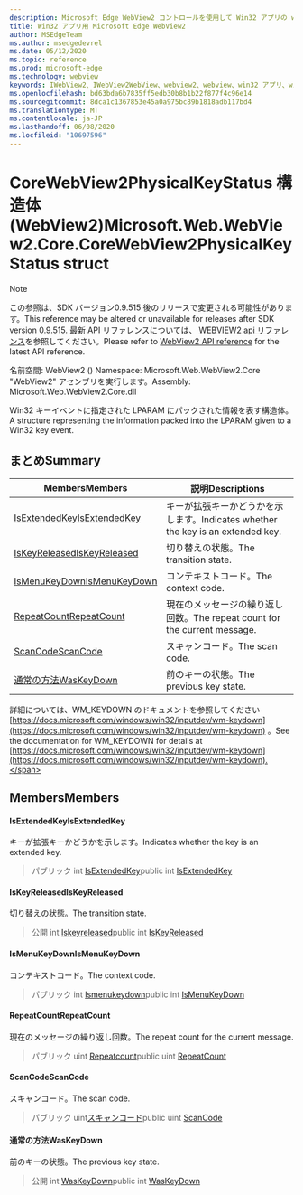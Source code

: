 ```yaml
---
description: Microsoft Edge WebView2 コントロールを使用して Win32 アプリの web コンテンツをホストする
title: Win32 アプリ用 Microsoft Edge WebView2
author: MSEdgeTeam
ms.author: msedgedevrel
ms.date: 05/12/2020
ms.topic: reference
ms.prod: microsoft-edge
ms.technology: webview
keywords: IWebView2、IWebView2WebView、webview2、webview、win32 アプリ、win32、edge、ICoreWebView2、ICoreWebView2Controller、browser control、edge html
ms.openlocfilehash: bd63bda6b7835ff5edb30b8b1b22f877f4c96e14
ms.sourcegitcommit: 8dca1c1367853e45a0a975bc89b1818adb117bd4
ms.translationtype: MT
ms.contentlocale: ja-JP
ms.lasthandoff: 06/08/2020
ms.locfileid: "10697596"
---
```

# <span data-ttu-id="07037-104">CoreWebView2PhysicalKeyStatus 構造体 (WebView2)</span><span class="sxs-lookup"><span data-stu-id="07037-104">Microsoft.Web.WebView2.Core.CoreWebView2PhysicalKeyStatus struct</span></span> 

> [!NOTE]
> <span data-ttu-id="07037-105">この参照は、SDK バージョン0.9.515 後のリリースで変更される可能性があります。</span><span class="sxs-lookup"><span data-stu-id="07037-105">This reference may be altered or unavailable for releases after SDK version 0.9.515.</span></span> <span data-ttu-id="07037-106">最新 API リファレンスについては、 [WEBVIEW2 api リファレンス](../../../webview2-api-reference.md)を参照してください。</span><span class="sxs-lookup"><span data-stu-id="07037-106">Please refer to [WebView2 API reference](../../../webview2-api-reference.md) for the latest API reference.</span></span>

<span data-ttu-id="07037-107">名前空間: WebView2 () </span><span class="sxs-lookup"><span data-stu-id="07037-107">Namespace: Microsoft.Web.WebView2.Core</span></span>\
<span data-ttu-id="07037-108">"WebView2" アセンブリを実行します。</span><span class="sxs-lookup"><span data-stu-id="07037-108">Assembly: Microsoft.Web.WebView2.Core.dll</span></span>

<span data-ttu-id="07037-109">Win32 キーイベントに指定された LPARAM にパックされた情報を表す構造体。</span><span class="sxs-lookup"><span data-stu-id="07037-109">A structure representing the information packed into the LPARAM given to a Win32 key event.</span></span>

## <span data-ttu-id="07037-110">まとめ</span><span class="sxs-lookup"><span data-stu-id="07037-110">Summary</span></span>

 <span data-ttu-id="07037-111">Members</span><span class="sxs-lookup"><span data-stu-id="07037-111">Members</span></span>                        | <span data-ttu-id="07037-112">説明</span><span class="sxs-lookup"><span data-stu-id="07037-112">Descriptions</span></span>
--------------------------------|---------------------------------------------
[<span data-ttu-id="07037-113">IsExtendedKey</span><span class="sxs-lookup"><span data-stu-id="07037-113">IsExtendedKey</span></span>](#isextendedkey) | <span data-ttu-id="07037-114">キーが拡張キーかどうかを示します。</span><span class="sxs-lookup"><span data-stu-id="07037-114">Indicates whether the key is an extended key.</span></span>
[<span data-ttu-id="07037-115">IsKeyReleased</span><span class="sxs-lookup"><span data-stu-id="07037-115">IsKeyReleased</span></span>](#iskeyreleased) | <span data-ttu-id="07037-116">切り替えの状態。</span><span class="sxs-lookup"><span data-stu-id="07037-116">The transition state.</span></span>
[<span data-ttu-id="07037-117">IsMenuKeyDown</span><span class="sxs-lookup"><span data-stu-id="07037-117">IsMenuKeyDown</span></span>](#ismenukeydown) | <span data-ttu-id="07037-118">コンテキストコード。</span><span class="sxs-lookup"><span data-stu-id="07037-118">The context code.</span></span>
[<span data-ttu-id="07037-119">RepeatCount</span><span class="sxs-lookup"><span data-stu-id="07037-119">RepeatCount</span></span>](#repeatcount) | <span data-ttu-id="07037-120">現在のメッセージの繰り返し回数。</span><span class="sxs-lookup"><span data-stu-id="07037-120">The repeat count for the current message.</span></span>
[<span data-ttu-id="07037-121">ScanCode</span><span class="sxs-lookup"><span data-stu-id="07037-121">ScanCode</span></span>](#scancode) | <span data-ttu-id="07037-122">スキャンコード。</span><span class="sxs-lookup"><span data-stu-id="07037-122">The scan code.</span></span>
[<span data-ttu-id="07037-123">通常の方法</span><span class="sxs-lookup"><span data-stu-id="07037-123">WasKeyDown</span></span>](#waskeydown) | <span data-ttu-id="07037-124">前のキーの状態。</span><span class="sxs-lookup"><span data-stu-id="07037-124">The previous key state.</span></span>

<span data-ttu-id="07037-125">詳細については、WM_KEYDOWN のドキュメントを参照してください [https://docs.microsoft.com/windows/win32/inputdev/wm-keydown](https://docs.microsoft.com/windows/win32/inputdev/wm-keydown) 。</span><span class="sxs-lookup"><span data-stu-id="07037-125">See the documentation for WM_KEYDOWN for details at [https://docs.microsoft.com/windows/win32/inputdev/wm-keydown](https://docs.microsoft.com/windows/win32/inputdev/wm-keydown).</span></span>

## <span data-ttu-id="07037-126">Members</span><span class="sxs-lookup"><span data-stu-id="07037-126">Members</span></span>

#### <span data-ttu-id="07037-127">IsExtendedKey</span><span class="sxs-lookup"><span data-stu-id="07037-127">IsExtendedKey</span></span> 

<span data-ttu-id="07037-128">キーが拡張キーかどうかを示します。</span><span class="sxs-lookup"><span data-stu-id="07037-128">Indicates whether the key is an extended key.</span></span>

> <span data-ttu-id="07037-129">パブリック int [IsExtendedKey](#isextendedkey)</span><span class="sxs-lookup"><span data-stu-id="07037-129">public int [IsExtendedKey](#isextendedkey)</span></span>

#### <span data-ttu-id="07037-130">IsKeyReleased</span><span class="sxs-lookup"><span data-stu-id="07037-130">IsKeyReleased</span></span> 

<span data-ttu-id="07037-131">切り替えの状態。</span><span class="sxs-lookup"><span data-stu-id="07037-131">The transition state.</span></span>

> <span data-ttu-id="07037-132">公開 int [Iskeyreleased](#iskeyreleased)</span><span class="sxs-lookup"><span data-stu-id="07037-132">public int [IsKeyReleased](#iskeyreleased)</span></span>

#### <span data-ttu-id="07037-133">IsMenuKeyDown</span><span class="sxs-lookup"><span data-stu-id="07037-133">IsMenuKeyDown</span></span> 

<span data-ttu-id="07037-134">コンテキストコード。</span><span class="sxs-lookup"><span data-stu-id="07037-134">The context code.</span></span>

> <span data-ttu-id="07037-135">パブリック int [Ismenukeydown](#ismenukeydown)</span><span class="sxs-lookup"><span data-stu-id="07037-135">public int [IsMenuKeyDown](#ismenukeydown)</span></span>

#### <span data-ttu-id="07037-136">RepeatCount</span><span class="sxs-lookup"><span data-stu-id="07037-136">RepeatCount</span></span> 

<span data-ttu-id="07037-137">現在のメッセージの繰り返し回数。</span><span class="sxs-lookup"><span data-stu-id="07037-137">The repeat count for the current message.</span></span>

> <span data-ttu-id="07037-138">パブリック uint [Repeatcount](#repeatcount)</span><span class="sxs-lookup"><span data-stu-id="07037-138">public uint [RepeatCount](#repeatcount)</span></span>

#### <span data-ttu-id="07037-139">ScanCode</span><span class="sxs-lookup"><span data-stu-id="07037-139">ScanCode</span></span> 

<span data-ttu-id="07037-140">スキャンコード。</span><span class="sxs-lookup"><span data-stu-id="07037-140">The scan code.</span></span>

> <span data-ttu-id="07037-141">パブリック uint[スキャンコード](#scancode)</span><span class="sxs-lookup"><span data-stu-id="07037-141">public uint [ScanCode](#scancode)</span></span>

#### <span data-ttu-id="07037-142">通常の方法</span><span class="sxs-lookup"><span data-stu-id="07037-142">WasKeyDown</span></span> 

<span data-ttu-id="07037-143">前のキーの状態。</span><span class="sxs-lookup"><span data-stu-id="07037-143">The previous key state.</span></span>

> <span data-ttu-id="07037-144">公開 int [WasKeyDown](#waskeydown)</span><span class="sxs-lookup"><span data-stu-id="07037-144">public int [WasKeyDown](#waskeydown)</span></span>

